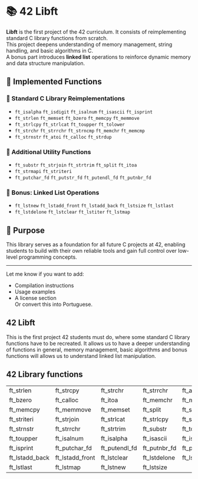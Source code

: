 # 📚 42 Libft

**Libft** is the first project of the 42 curriculum. It consists of reimplementing standard C library functions from scratch.  
This project deepens understanding of memory management, string handling, and basic algorithms in C.  
A bonus part introduces **linked list** operations to reinforce dynamic memory and data structure manipulation.

## 🔧 Implemented Functions

### 🧱 Standard C Library Reimplementations
- `ft_isalpha` `ft_isdigit` `ft_isalnum` `ft_isascii` `ft_isprint`
- `ft_strlen` `ft_memset` `ft_bzero` `ft_memcpy` `ft_memmove`
- `ft_strlcpy` `ft_strlcat` `ft_toupper` `ft_tolower`
- `ft_strchr` `ft_strrchr` `ft_strncmp` `ft_memchr` `ft_memcmp`
- `ft_strnstr` `ft_atoi` `ft_calloc` `ft_strdup`

### 🧵 Additional Utility Functions
- `ft_substr` `ft_strjoin` `ft_strtrim` `ft_split` `ft_itoa`
- `ft_strmapi` `ft_striteri`
- `ft_putchar_fd` `ft_putstr_fd` `ft_putendl_fd` `ft_putnbr_fd`

### 🧬 Bonus: Linked List Operations
- `ft_lstnew` `ft_lstadd_front` `ft_lstadd_back` `ft_lstsize` `ft_lstlast`
- `ft_lstdelone` `ft_lstclear` `ft_lstiter` `ft_lstmap`

## 📌 Purpose

This library serves as a foundation for all future C projects at 42, enabling students to build with their own reliable tools and gain full control over low-level programming concepts.

---

Let me know if you want to add:
- Compilation instructions
- Usage examples
- A license section  
Or convert this into Portuguese.






## <b> 42 Libft </b>

This is the first project 42 students must do, where some standard C library functions have to be recreated. It allows us to have a deeper understanding of functions in general, memory management, basic algorithms and bonus functions will allows us to understand linked list manipulation.

## <b> 42 Library functions </b>
<table>
    <tbody>
      <tr>
          <td>ft_strlen</td>
          <td>ft_strcpy</td>
          <td>ft_strchr</td>
          <td>ft_strrchr</td>
          <td>ft_atoi</td>
      </tr>
      <tr>
          <td>ft_bzero</td>
          <td>ft_calloc</td>
          <td>ft_itoa</td>
          <td>ft_memchr</td>
          <td>ft_memcmp</td>
      </tr>
      <tr>
          <td>ft_memcpy</td>
          <td>ft_memmove</td>
          <td>ft_memset</td>
          <td>ft_split</td>
          <td>ft_strdup</td>
      </tr>
      <tr>
          <td>ft_striteri</td>
          <td>ft_strjoin</td>
          <td>ft_strlcat</td>
          <td>ft_strlcpy</td>
          <td>ft_strncmp</td>
      </tr>
      <tr>
          <td>ft_strnstr</td>
          <td>ft_strrchr</td>
          <td>ft_strtrim</td>
          <td>ft_substr</td>
          <td>ft_tolower</td>
      </tr>
      <tr>
          <td>ft_toupper</td>
          <td>ft_isalnum</td>
          <td>ft_isalpha</td>
          <td>ft_isascii</td>
          <td>ft_isdigit</td>
      </tr>
      <tr>
          <td>ft_isprint</td>
          <td>ft_putchar_fd</td>
          <td>ft_putendl_fd</td>
          <td>ft_putnbr_fd</td>
          <td>ft_putstr_fd</td>
      </tr>
      <tr>
          <td>ft_lstadd_back</td>
          <td>ft_lstadd_front</td>
          <td>ft_lstclear</td>
          <td>ft_lstdelone</td>
          <td>ft_lstiter</td>
      </tr>
      <tr>
          <td>ft_lstlast</td>
          <td>ft_lstmap</td>
          <td>ft_lstnew</td>
          <td>ft_lstsize</td>
      </tr>
  </tbody>
</table>

